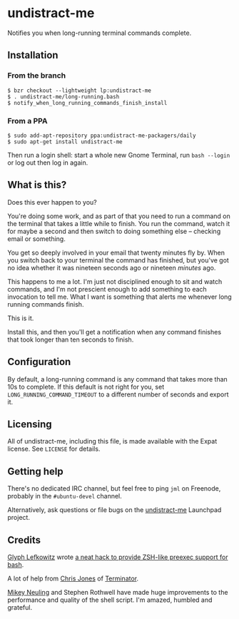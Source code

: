 # undistract-me

Notifies you when long-running terminal commands complete.

## Installation

### From the branch

    $ bzr checkout --lightweight lp:undistract-me
    $ . undistract-me/long-running.bash
    $ notify_when_long_running_commands_finish_install

### From a PPA

    $ sudo add-apt-repository ppa:undistract-me-packagers/daily
    $ sudo apt-get install undistract-me

Then run a login shell: start a whole new Gnome Terminal, run `bash --login`
or log out then log in again.


## What is this?

Does this ever happen to you?

You're doing some work, and as part of that you need to run a command on the
terminal that takes a little while to finish.  You run the command, watch it
for maybe a second and then switch to doing something else – checking
email or something.

You get so deeply involved in your email that twenty minutes fly by.  When
you switch back to your terminal the command has finished, but you've got no
idea whether it was nineteen seconds ago or nineteen *minutes* ago.

This happens to me a lot.  I'm just not disciplined enough to sit and watch
commands, and I'm not prescient enough to add something to each invocation to
tell me.  What I want is something that alerts me whenever long running
commands finish.

This is it.

Install this, and then you'll get a notification when any command finishes
that took longer than ten seconds to finish.


## Configuration

By default, a long-running command is any command that takes more than 10s to
complete.  If this default is not right for you, set
`LONG_RUNNING_COMMAND_TIMEOUT` to a different number of seconds and export it.

## Licensing

All of undistract-me, including this file, is made available with the Expat
license.  See `LICENSE` for details.

## Getting help

There's no dedicated IRC channel, but feel free to ping `jml` on Freenode,
probably in the `#ubuntu-devel` channel.

Alternatively, ask questions or file bugs on the
[undistract-me](https://launchpad.net/undistract-me) Launchpad project.

## Credits

[Glyph Lefkowitz](http://glyph.twistedmatrix.com/) wrote
[a neat hack to provide ZSH-like preexec support for bash](http://glyf.livejournal.com/63106.html).

A lot of help from [Chris Jones](http://www.tenshu.net/) of
[Terminator](http://www.tenshu.net/p/terminator.html).

[Mikey Neuling](https://github.com/mikey/) and Stephen Rothwell have made huge
improvements to the performance and quality of the shell script.  I'm amazed,
humbled and grateful.
